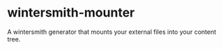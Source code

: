 wintersmith-mounter
===================

A wintersmith generator that mounts your external files into your content tree.
